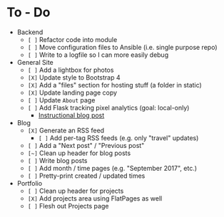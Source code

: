 # To - Do
- Backend
	- `[ ]` Refactor code into module
	- `[ ]` Move configuration files to Ansible (i.e. single purpose repo)
	- `[ ]` Write to a logfile so I can more easily debug
- General Site
	- `[ ]` Add a lightbox for photos
	- `[X]` Update style to Bootstrap 4
	- `[X]` Add a "files" section for hosting stuff (a folder in static)
	- `[X]` Update landing page copy
	- `[ ]` Update `About` page
	- `[ ]` Add Flask tracking pixel analytics (goal: local-only)
		- [Instructional blog post](https://www.madewithtea.com/event-tracking-with-javascript-flask.html)
- Blog
	- `[X]` Generate an RSS feed
		- `[ ]` Add per-tag RSS feeds (e.g. only "travel" updates)
	- `[ ]` Add a "Next post" / "Previous post"
	- `[~]` Clean up header for blog posts
	- `[ ]` Write blog posts
	- `[ ]` Add month / time pages (e.g. "September 2017", etc.)
	- `[ ]` Pretty-print created / updated times
- Portfolio
	- `[ ]` Clean up header for projects
	- `[X]` Add projects area using FlatPages as well
	- `[ ]` Flesh out Projects page

